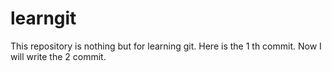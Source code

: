 # learngit
This repository is nothing but for learning git.
Here is the 1 th commit.
Now I will write the 2 commit.
